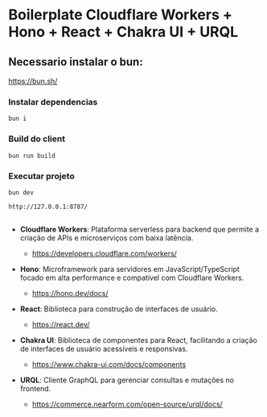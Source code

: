 # Boilerplate Cloudflare Workers + Hono + React + Chakra UI + URQL

## Necessario instalar o bun:
https://bun.sh/

### Instalar dependencias
```
bun i
```
### Build do client
```
bun run build
```

### Executar projeto
```
bun dev

http://127.0.0.1:8787/
```

##

- **Cloudflare Workers**: Plataforma serverless para backend que permite a criação de APIs e microserviços com baixa latência.
    - https://developers.cloudflare.com/workers/

- **Hono**: Microframework para servidores em JavaScript/TypeScript focado em alta performance e compatível com Cloudflare Workers.
    - https://hono.dev/docs/

- **React**: Biblioteca para construção de interfaces de usuário.
    - https://react.dev/

- **Chakra UI**: Biblioteca de componentes para React, facilitando a criação de interfaces de usuário acessíveis e responsivas.
    - https://www.chakra-ui.com/docs/components

- **URQL**: Cliente GraphQL para gerenciar consultas e mutações no frontend.
    - https://commerce.nearform.com/open-source/urql/docs/
